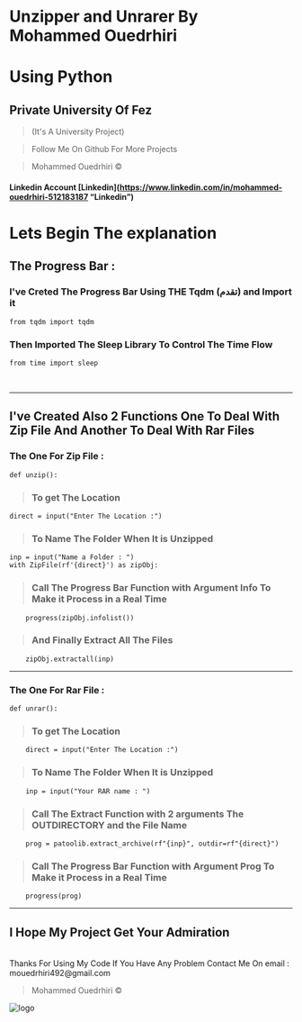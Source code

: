 # Unzipper and Unrarer By Mohammed Ouedrhiri

# Using Python

## Private University Of Fez

> (It's A University Project)

> Follow Me On Github For More Projects

> Mohammed Ouedrhiri &copy;

#### Linkedin Account [Linkedin](https://www.linkedin.com/in/mohammed-ouedrhiri-512183187 “Linkedin”)

# Lets Begin The explanation

## The Progress Bar :

### I've Creted The Progress Bar Using THE Tqdm (تقدم) and Import it

`from tqdm import tqdm`

### Then Imported The Sleep Library To Control The Time Flow

`from time import sleep`

</br>

---

## I've Created Also 2 Functions One To Deal With Zip File And Another To Deal With Rar Files

### The One For Zip File :

    def unzip():

> ### To get The Location

    direct = input("Enter The Location :")

> ### To Name The Folder When It is Unzipped

    inp = input("Name a Folder : ")
    with ZipFile(rf'{direct}') as zipObj:

> ### Call The Progress Bar Function with Argument Info To Make it Process in a Real Time

        progress(zipObj.infolist())

> ### And Finally Extract All The Files

        zipObj.extractall(inp)

---

### The One For Rar File :

    def unrar():

> ### To get The Location

        direct = input("Enter The Location :")

> ### To Name The Folder When It is Unzipped

        inp = input("Your RAR name : ")

> ### Call The Extract Function with 2 arguments The OUTDIRECTORY and the File Name

        prog = patoolib.extract_archive(rf"{inp}", outdir=rf"{direct}")

> ### Call The Progress Bar Function with Argument Prog To Make it Process in a Real Time

        progress(prog)

---

## I Hope My Project Get Your Admiration

</br>
Thanks For Using My Code If You Have Any Problem Contact Me On email : mouedrhiri492@gmail.com

> Mohammed Ouedrhiri &copy;

![logo](https://www.laformation.ma/images/contenu/24214a91e4.png)
